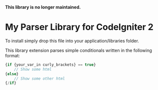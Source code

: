 __This library is no longer maintained.__

My Parser Library for CodeIgniter 2
=========

To install simply drop this file into your application/libraries folder.

This library extension parses simple conditionals written in the following format:

```php
{if {your_var_in curly_brackets} == true}
    // Show some html
{else}
    // Show some other html
{/if}
```
